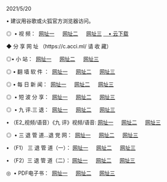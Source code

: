 <p>2021/5/20
<p>• 建议用谷歌或火狐官方浏览器访问。
<p>◎  • 视 频： 
<a href="http://haz.shirokuriwaki.com/" target="_blank">网址一</a> 　 
<a href="http://hdd.shirokuriwaki.com/" target="_blank">网址二</a> 　 
<a href="http://hdd.shirokuriwaki.com/b.html" target="_blank">网址三</a>
<a href="https://yadi.sk/d/d0sUeAOpal3njw" target="_blank">　• 云下载 </a></p>
<p>◆ 分 享 网 址 <a href="http://hzw.shirokuriwaki.com/a.html"></a>（https://c.acci.ml/ 请 收 藏） </p>

<p>◎•  小 站：  
<a href="http://haz.shirokuriwaki.com/f.html" target="_blank">网址一</a> 　 
<a href="http://hdd.shirokuriwaki.com/h.html" target="_blank">网址二</a> 　 
<a href="http://hdw.shirokuriwaki.com/k/" target="_blank">网址三</a></p><p>

<p>◎  • 翻 墙 软 件 ：  
<a href="http://haz.shirokuriwaki.com/ff/" target="_blank">网址一</a> 　 
<a href="http://hdd.shirokuriwaki.com/s/read/a1_nd.html" target="_blank">网址二</a> 　 
<a href="http://hdw.shirokuriwaki.com/ff/index.html" target="_blank">网址三</a></p>
<p>◎  • 每 日 新 闻：  
<a href="http://haz.shirokuriwaki.com/day/" target="_blank">网址一</a> 　 
<a href="http://hdd.shirokuriwaki.com/day/" target="_blank">网址二</a> 　 
<a href="http://hdw.shirokuriwaki.com/day/index.html" target="_blank">网址三</a></p>
<p>◎   • 短 波 分 享：  
<a href="http://haz.shirokuriwaki.com/h/" target="_blank">网址一</a> 　 
<a href="http://hdd.shirokuriwaki.com/h/" target="_blank">网址二</a> 　 
<a href="http://hdw.shirokuriwaki.com/h/index.html" target="_blank">网址三</a></p>
<p>◎   • 九 评.三 退：  
<a href="http://haz.shirokuriwaki.com/t/" target="_blank">网址一</a> 　 
<a href="http://hdd.shirokuriwaki.com/v2/index.html" target="_blank">网址二</a> 　 
<a href="http://hdw.shirokuriwaki.com/tt/index.html" target="_blank">网址三</a> 　</p>
<p>  • （E2_视频/语音）《九 评》视频/语音: 
<a href="http://haz.shirokuriwaki.com/7738.html" target="_blank">网址一</a> 　 
<a href="http://hdd.shirokuriwaki.com/7614.html" target="_blank">网址二</a> 　 
<a href="http://hdw.shirokuriwaki.com/7633.html" target="_blank">网址三</a></p>
<p>◎   • 三 退 管 道...退 党 网：  
<a href="http://haz.shirokuriwaki.com/go/td1.html" target="_blank">网址一</a> 　 
<a href="http://hdd.shirokuriwaki.com/go/td2.html" target="_blank">网址二</a> 　 
<a href="http://hdw.shirokuriwaki.com/go/td3.html" target="_blank">网址三</a></p>
<p>  • （F1） 三 退 管 道（一）： 
<a href="http://haz.shirokuriwaki.com/dd/" target="_blank">网址一</a> 　 
<a href="http://hdd.shirokuriwaki.com/s/read/a1_tdx.html" target="_blank">网址二</a> 　 
<a href="http://hdw.shirokuriwaki.com/dd/" target="_blank">网址三</a></p>
<p>  • （F2）三 退 管 道（二）： 
<a href="http://hdd.shirokuriwaki.com/d/" target="_blank">网址一</a> 　 
<a href="http://haz.shirokuriwaki.com/d/index.html" target="_blank">网址二</a> 　 
<a href="http://hdw.shirokuriwaki.com/d/" target="_blank">网址三</a></p>
<p>◎   • PDF电子书：  
<a href="http://haz.shirokuriwaki.com/p/" target="_blank">网址一</a> 　 
<a href="http://hdd.shirokuriwaki.com/p/index.html" target="_blank">网址二</a> 　 
<a href="http://hdw.shirokuriwaki.com/p/" target="_blank">网址三</a></p>
